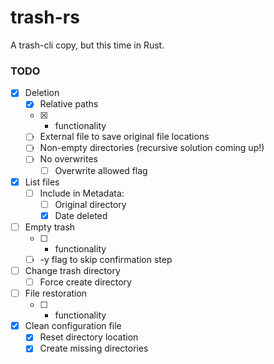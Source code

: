 # trash-rs
A trash-cli copy, but this time in Rust.

### TODO

- [x] Deletion
  - [x] Relative paths
  - [x] * functionality
  - [ ] External file to save original file locations
  - [ ] Non-empty directories (recursive solution coming up!)
  - [ ] No overwrites
    - [ ] Overwrite allowed flag
- [x] List files
  - [ ] Include in Metadata:
    - [ ] Original directory
    - [x] Date deleted
- [ ] Empty trash
  - [ ] * functionality
  - [ ] -y flag to skip confirmation step
- [ ] Change trash directory
  - [ ] Force create directory
- [ ] File restoration
  - [ ] * functionality
- [x] Clean configuration file
  - [x] Reset directory location 
  - [x] Create missing directories
